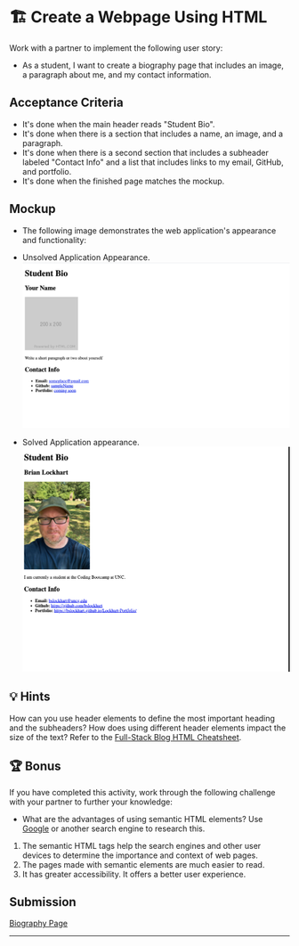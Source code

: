 # 🏗️ Create a Webpage Using HTML
Work with a partner to implement the following user story:
* As a student, I want to create a biography page that includes an image, a paragraph about me, and my contact information.

## Acceptance Criteria
* It's done when the main header reads "Student Bio".
* It's done when there is a section that includes a name, an image, and a paragraph.
* It's done when there is a second section that includes a subheader labeled "Contact Info" and a list that includes links to my email, GitHub, and portfolio.
* It's done when the finished page matches the mockup.

## Mockup
* The following image demonstrates the web application's appearance and functionality:
* Unsolved Application Appearance.
![Webpage titled "Student Bio" features "Your Name" heading, a spot for an image and bio, and a "Contact Info" section.](./assets/image-1.png)

* Solved Application appearance.
![Webpage titled "Student Bio" features "Your Name" heading, a spot for an image and bio, and a "Contact Info" section.](./assets/image-2.png)

## 💡 Hints
How can you use header elements to define the most important heading and the subheaders? How does using different header elements impact the size of the text?
Refer to the [Full-Stack Blog HTML Cheatsheet](https://coding-boot-camp.github.io/full-stack/html/html-cheatsheet).

## 🏆 Bonus
If you have completed this activity, work through the following challenge with your partner to further your knowledge:
* What are the advantages of using semantic HTML elements?
Use [Google](https://www.google.com) or another search engine to research this.
1. The semantic HTML tags help the search engines and other user devices to determine the importance and context of web pages.
2. The pages made with semantic elements are much easier to read.
3. It has greater accessibility. It offers a better user experience.


## Submission
[Biography Page](https://bslockhart.github.io/Class-Activity-01-HTML)

---